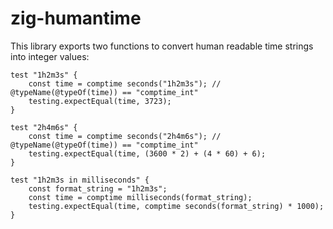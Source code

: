 # zig-humantime

This library exports two functions to convert human readable time strings into integer values:

```zig
test "1h2m3s" {
    const time = comptime seconds("1h2m3s"); // @typeName(@typeOf(time)) == "comptime_int"
    testing.expectEqual(time, 3723);
}

test "2h4m6s" {
    const time = comptime seconds("2h4m6s"); // @typeName(@typeOf(time)) == "comptime_int"
    testing.expectEqual(time, (3600 * 2) + (4 * 60) + 6);
}

test "1h2m3s in milliseconds" {
    const format_string = "1h2m3s";
    const time = comptime milliseconds(format_string);
    testing.expectEqual(time, comptime seconds(format_string) * 1000);
}
```